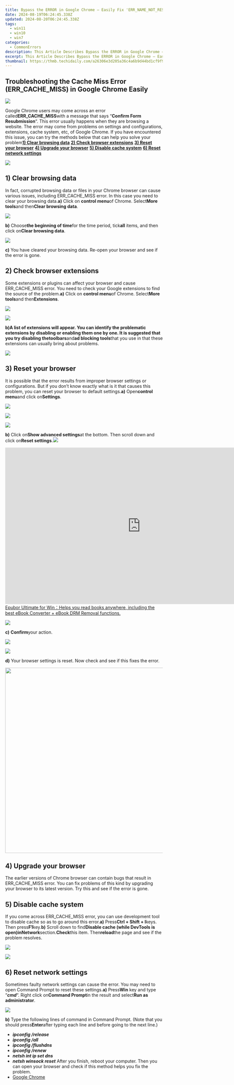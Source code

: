 ```yaml
---
title: Bypass the ERROR in Google Chrome – Easily Fix 'ERR_NAME_NOT_RESOLVED'
date: 2024-08-19T06:24:45.338Z
updated: 2024-08-20T06:24:45.338Z
tags:
  - win11
  - win10
  - win7
categories:
  - CommonErrors
description: This Article Describes Bypass the ERROR in Google Chrome – Easily Fix 'ERR_NAME_NOT_RESOLVED'
excerpt: This Article Describes Bypass the ERROR in Google Chrome – Easily Fix 'ERR_NAME_NOT_RESOLVED'
thumbnail: https://thmb.techidaily.com/a26306e3d205a36c4a6b9d44bd1cf9f948f504e389465c9417b498ad1381c72e.jpg
---
```


## Troubleshooting the Cache Miss Error (ERR_CACHE_MISS) in Google Chrome Easily

![](https://images.drivereasy.com/wp-content/uploads/2017/06/img_59530b0386ef4.png)

Google Chrome users may come across an error called**ERR\_CACHE\_MISS**with a message that says “**Confirm Form Resubmission**“. This error usually happens when they are browsing a website. The error may come from problems on settings and configurations, extensions, cache system, etc, of Google Chrome. If you have encountered this issue, you can try the methods below that can help you solve your problem[**1) Clear browsing data**](https://tools.techidaily.com/drivereasy/download/) [**2) Check browser extensions**](https://tools.techidaily.com/drivereasy/download/) [**3) Reset your browser**](https://tools.techidaily.com/drivereasy/download/) [**4) Upgrade your browser**](https://tools.techidaily.com/drivereasy/download/) [**5) Disable cache system**](https://tools.techidaily.com/drivereasy/download/) **[6) Reset network settings](https://tools.techidaily.com/drivereasy/download/)**

<!-- affiliate ads begin -->
<a href="https://shop.systoolsgroup.com/affiliate.php?ACCOUNT=SYSTOOBY&AFFILIATE=108875&PATH=https%3A%2F%2Fwww.systoolsgroup.com%3FAFFILIATE%3D108875%26RESOURCE%3DSysTools%2BGmail%2BBackup"><img src="https://www.systoolsgroup.com/box/gmail-backup.png" border="0"></a>
<!-- affiliate ads end -->
## 1) Clear browsing data

In fact, corrupted browsing data or files in your Chrome browser can cause various issues, including ERR\_CACHE\_MISS error. In this case you need to clear your browsing data.**a)** Click on **control menu**of Chrome. Select**More tools**and then**Clear browsing data**.

![](https://images.drivereasy.com/wp-content/uploads/2017/06/img_5953117b1933e.png)

**b)** Choose**the beginning of time**for the time period, tick**all** items, and then click on**Clear browsing data**.

![](https://images.drivereasy.com/wp-content/uploads/2017/06/img_59531266ef7b7.png)

**c)** You have cleared your browsing data. Re-open your browser and see if the error is gone.

## 2) Check browser extensions

Some extensions or plugins can affect your browser and cause ERR\_CACHE\_MISS error. You need to check your Google extensions to find the source of the problem.**a)** Click on **control menu**of Chrome. Select**More tools**and then**Extensions**.

<!-- affiliate ads begin -->
<a href="https://store.movavi.com/affiliate.php?ACCOUNT=MOVAVI&AFFILIATE=108875&PATH=https%3A%2F%2Fwww.movavi.com%3FAFFILIATE%3D108875%26RESOURCE%3DBanner%2B728x90"><img src="https://mcusercontent.com/0885a03ded3d480dca9287f12/images/2e76fe6a-3010-1b37-7846-f34ff9c6b4ca.png" border="0"></a>
<!-- affiliate ads end -->
![](https://images.drivereasy.com/wp-content/uploads/2017/06/img_595314ac68037.png)

**b)**A list of extensions will appear. You can identify the problematic extensions by disabling or enabling them one by one. It is suggested that you try disabling the**toolbars**and**ad blocking tools**that you use in that these extensions can usually bring about problems.

![](https://images.drivereasy.com/wp-content/uploads/2017/06/img_5953153dd28e4.jpg)

## 3) Reset your browser

It is possible that the error results from improper browser settings or configurations. But if you don’t know exactly what is it that causes this problem, you can reset your browser to default settings.**a)** Open**control menu**and click on**Settings**.

<!-- affiliate ads begin -->
<a href="https://store.massmailsoftware.com/order/checkout.php?PRODS=1047974&QTY=1&AFFILIATE=108875&CART=1"><img src="https://secure.avangate.com/images/merchant/dc87c13749315c7217cdc4ac692e704c/banera_for_partners-04_%281%29.jpg" border="0"></a>
<!-- affiliate ads end -->
![](https://images.drivereasy.com/wp-content/uploads/2017/06/img_5953191b68915.png)

<!-- affiliate ads begin -->
<a href="https://secure.2checkout.com/order/checkout.php?PRODS=4940317&QTY=1&AFFILIATE=108875&CART=1"><img src="https://secure.avangate.com/images/merchant/333ac5d90817d69113471fbb6e531bee/sps-partnership-728x90eng.png" border="0"></a>
<!-- affiliate ads end -->
**b)** Click on**Show advanced settings**at the bottom. Then scroll down and click on**Reset settings**.![](https://images.drivereasy.com/wp-content/uploads/2017/06/img_595319b975441.png)

<!-- affiliate ads begin -->
<a href="https://secure.2checkout.com/order/checkout.php?PRODS=4599951&QTY=1&AFFILIATE=108875&CART=1"><iframe width="864" height="500" src="https://www.youtube.com/embed/jVnfr5HudQw" title="The Latest and Easiest Solution to Remove Kindle DRM on Windows (without Degrading)" frameborder="0" allow="accelerometer; autoplay; clipboard-write; encrypted-media; gyroscope; picture-in-picture; web-share" referrerpolicy="strict-origin-when-cross-origin" allowfullscreen></iframe>
Epubor Ultimate for Win：Helps you read books anywhere, including the best eBook Converter + eBook DRM Removal functions.</a>
<!-- affiliate ads end -->
![](https://images.drivereasy.com/wp-content/uploads/2017/06/img_595319ded082c.png)

**c)** **Confirm**your action.

<!-- affiliate ads begin -->
<a href="https://shop.manycam.com/order/checkout.php?PRODS=17728032&QTY=1&AFFILIATE=108875&CART=1"><img src="https://secure.avangate.com/images/merchant/8230bea7d54bcdf99cdfe85cb07313d5/mcaffbanner920x120.png" border="0"></a>
<!-- affiliate ads end -->
![](https://images.drivereasy.com/wp-content/uploads/2017/06/img_59531aa767f68.png)

**d)** Your browser settings is reset. Now check and see if this fixes the error.

<!-- affiliate ads begin -->
<a href="https://mushroom-supplies.sjv.io/c/5597632/1692242/18134" target="_top" id="1692242"><img src="//a.impactradius-go.com/display-ad/18134-1692242" border="0" alt="" width="834" height="592"/></a><img height="0" width="0" src="https://imp.pxf.io/i/5597632/1692242/18134" style="position:absolute;visibility:hidden;" border="0" />
<!-- affiliate ads end -->
## 4) Upgrade your browser

The earlier versions of Chrome browser can contain bugs that result in ERR\_CACHE\_MISS error. You can fix problems of this kind by upgrading your browser to its latest version. Try this and see if the error is gone.

## 5) Disable cache system

If you come across ERR\_CACHE\_MISS error, you can use development tool to disable cache so as to go around this error.**a)** Press**Ctrl + Shift + I**keys. Then press**F1**key.**b)** Scroll down to find**Disable cache (while DevTools is open)**in**Network**section.**Check**this item. Then**reload**the page and see if the problem resolves.

<!-- affiliate ads begin -->
<a href="https://store.nero.com/order/checkout.php?PRODS=42296985&QTY=1&AFFILIATE=108875&CART=1"><img src="https://secure.avangate.com/images/merchant/9cea886b9f44a3c2df1163730ab64994/products/copy_nero_burning_rom_cart.png" border="0">
</a>
<!-- affiliate ads end -->
![](https://images.drivereasy.com/wp-content/uploads/2017/06/img_5953204cab895.png)

## 6) Reset network settings

Sometimes faulty network settings can cause the error. You may need to open Command Prompt to reset these settings.**a)** Press**Win** key and type “_**cmd**_“. Right click on**Command Prompt**in the result and select**Run as administrator**.

![](https://images.drivereasy.com/wp-content/uploads/2017/06/img_5953219b07a39.png)

**b)** Type the following lines of command in Command Prompt. (Note that you should press**Enter**after typing each line and before going to the next line.)

* _**ipconfig /release**_
* _**ipconfig /all**_
* _**ipconfig /flushdns**_
* _**ipconfig /renew**_
* _**netsh int ip set dns**_
* _**netsh winsock reset**_
After you finish, reboot your computer. Then you can open your browser and check if this method helps you fix the problem.
* [Google Chrome](https://tools.techidaily.com/drivereasy/download/)

<ins class="adsbygoogle"
     style="display:block"
     data-ad-format="autorelaxed"
     data-ad-client="ca-pub-7571918770474297"
     data-ad-slot="1223367746"></ins>



<ins class="adsbygoogle"
     style="display:block"
     data-ad-client="ca-pub-7571918770474297"
     data-ad-slot="8358498916"
     data-ad-format="auto"
     data-full-width-responsive="true"></ins>


